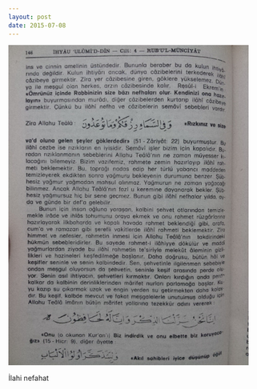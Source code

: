 ```yaml
---
layout: post
date: 2015-07-08
---
```


![](/images/tumblr_nr58myji6t1u3gx2to1_500.jpg)

İlahi nefahat
